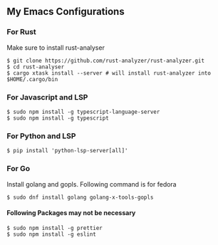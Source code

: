## My Emacs Configurations
### For Rust
Make sure to install rust-analyser
```
$ git clone https://github.com/rust-analyzer/rust-analyzer.git
$ cd rust-analyser
$ cargo xtask install --server # will install rust-analyzer into $HOME/.cargo/bin
```

### For Javascript and LSP
```
$ sudo npm install -g typescript-language-server
$ sudo npm install -g typescript
```

### For Python and LSP
```
$ pip install 'python-lsp-server[all]'
```

### For Go
Install golang and gopls. Following command is for fedora
```
$ sudo dnf install golang golang-x-tools-gopls
```

#### Following Packages may not be necessary
```
$ sudo npm install -g prettier
$ sudo npm install -g eslint
```
